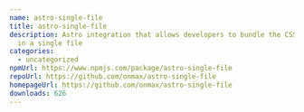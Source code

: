 ```yaml
---
name: astro-single-file
title: astro-single-file
description: Astro integration that allows developers to bundle the CSS and HTML
  in a single file
categories:
  - uncategorized
npmUrl: https://www.npmjs.com/package/astro-single-file
repoUrl: https://github.com/onmax/astro-single-file
homepageUrl: https://github.com/onmax/astro-single-file
downloads: 626
---
```

